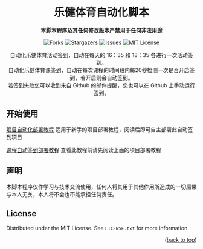 <div id="top"></div>
<!--
*** Thanks for checking out the Best-README-Template. If you have a suggestion
*** that would make this better, please fork the repo and create a pull request
*** or simply open an issue with the tag "enhancement".
*** Don't forget to give the project a star!
*** Thanks again! Now go create something AMAZING! :D
-->



<!-- PROJECT SHIELDS -->
<!--
*** I'm using markdown "reference style" links for readability.
*** Reference links are enclosed in brackets [ ] instead of parentheses ( ).
*** See the bottom of this document for the declaration of the reference variables
*** for contributors-url, forks-url, etc. This is an optional, concise syntax you may use.
*** https://www.markdownguide.org/basic-syntax/#reference-style-links
-->

<div align="center">

  <h1 align="center">乐健体育自动化脚本</h1>

  **本脚本程序及其任何修改版本严禁用于任何非法用途**

  
  [![Forks][forks-shield]][forks-url]
  [![Stargazers][stars-shield]][stars-url]
  [![Issues][issues-shield]][issues-url]
  [![MIT License][license-shield]][license-url]

  <p align="center">
    自动化乐健体育活动签到，自动在每天的 16：35 和 18：35 各进行一次活动签到。<br>
    自动化乐健体育课签到，自动在每次课程的时间段内每20秒检测一次是否开启签到，若开启则会自动签到。<br>
    若签到失败您可以收到来自 Github 的邮件提醒，您也可以在 Github 上手动运行签到。
  </p>
</div>


<!-- GETTING STARTED -->
## 开始使用

[项目自动化部署教程](https://github.com/Foreverddb/legym-auto/wiki/%E9%A1%B9%E7%9B%AE%E9%83%A8%E7%BD%B2%E6%95%99%E7%A8%8B) 适用于新手的项目部署教程，阅读后即可自主部署此自动签到项目

[课程自动签到部署教程]() 查看此教程前请先阅读上面的项目部署教程

<!-- GETTING STARTED -->
## 声明

本脚本程序仅作学习与技术交流使用，任何人将其用于其他作用所造成的一切后果与本人无关，本人将不会也不能承担任何责任。


<!-- LICENSE -->
## License

Distributed under the MIT License. See `LICENSE.txt` for more information.

<p align="right">(<a href="#top">back to top</a>)</p>



<!-- MARKDOWN LINKS & IMAGES -->
<!-- https://www.markdownguide.org/basic-syntax/#reference-style-links -->
[forks-shield]: https://img.shields.io/github/forks/Foreverddb/legym-auto.svg?style=for-the-badge
[forks-url]: https://github.com/Foreverddb/legym-auto/network/members
[stars-shield]: https://img.shields.io/github/stars/Foreverddb/legym-auto.svg?style=for-the-badge
[stars-url]: https://github.com/Foreverddb/legym-auto/stargazers
[issues-shield]: https://img.shields.io/github/issues/Foreverddb/legym-auto.svg?style=for-the-badge
[issues-url]: https://github.com/Foreverddb/legym-auto/issues
[license-shield]: https://img.shields.io/github/license/Foreverddb/legym-auto.svg?style=for-the-badge
[license-url]: https://github.com/Foreverddb/legym-auto/blob/master/LICENSE.txt
